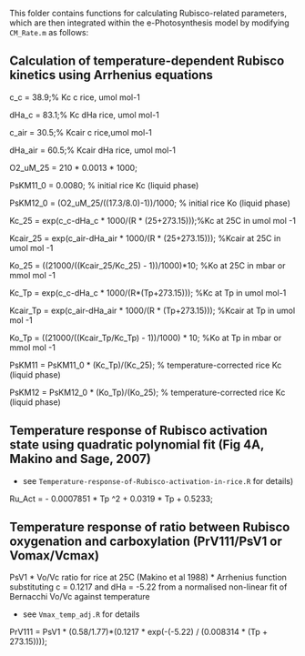 This folder contains functions for calculating Rubisco-related parameters, which are then integrated within the e-Photosynthesis model by modifying `CM_Rate.m` as follows:

## Calculation of temperature-dependent Rubisco kinetics using Arrhenius equations
c_c = 38.9;% Kc c rice, umol mol-1

dHa_c = 83.1;% Kc dHa rice, umol mol-1

c_air = 30.5;% Kcair c rice,umol mol-1

dHa_air = 60.5;% Kcair dHa rice, umol mol-1

O2_uM_25  =  210 * 0.0013 * 1000;

PsKM11_0  =  0.0080;                           % initial rice Kc	(liquid phase)

PsKM12_0    =  (O2_uM_25/((17.3/8.0)-1))/1000; % initial rice Ko (liquid phase)	 

Kc_25 = exp(c_c-dHa_c * 1000/(R * (25+273.15)));%Kc at 25C in umol mol -1

Kcair_25 = exp(c_air-dHa_air * 1000/(R * (25+273.15))); %Kcair at 25C in umol mol -1

Ko_25 = ((21000/((Kcair_25/Kc_25) - 1))/1000)*10; %Ko at 25C in mbar or mmol mol -1 

Kc_Tp = exp(c_c-dHa_c * 1000/(R*(Tp+273.15))); %Kc at Tp in umol mol-1

Kcair_Tp = exp(c_air-dHa_air * 1000/(R * (Tp+273.15))); %Kcair at Tp in umol mol -1

Ko_Tp = ((21000/((Kcair_Tp/Kc_Tp) - 1))/1000) * 10; %Ko at Tp in mbar or mmol mol -1 

PsKM11 = PsKM11_0 * (Kc_Tp)/(Kc_25); % temperature-corrected rice Kc	(liquid phase)

PsKM12 = PsKM12_0 * (Ko_Tp)/(Ko_25); % temperature-corrected rice Kc	(liquid phase)

## Temperature response of Rubisco activation state using quadratic polynomial fit (Fig 4A, Makino and Sage, 2007) 

- see `Temperature-response-of-Rubisco-activation-in-rice.R` for details)

Ru_Act = - 0.0007851 * Tp ^2 + 0.0319 * Tp + 0.5233;

## Temperature response of ratio between Rubisco oxygenation and carboxylation (PrV111/PsV1 or Vomax/Vcmax) 

PsV1 * Vo/Vc ratio for rice at 25C (Makino et al 1988) * Arrhenius function substituting c = 0.1217 and dHa = -5.22 from a normalised non-linear fit of Bernacchi Vo/Vc against temperature 

- see `Vmax_temp_adj.R` for details

PrV111 = PsV1 * (0.58/1.77)*(0.1217 * exp(-(-5.22) / (0.008314 * (Tp + 273.15))));





